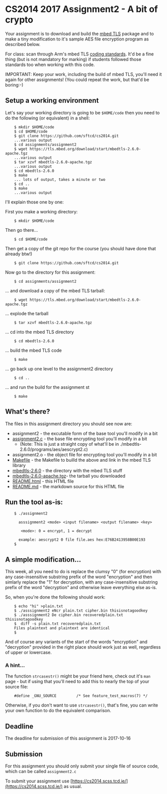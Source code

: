 # CS2014 2017 Assignment2 - A bit of crypto

Your assignment is to download and build the [mbed TLS](https://tls.mbed.org/kb)
package and to make a tiny modification to it's sample AES file encryption program 
as described below. 

For class: scan through Arm's mbed TLS [coding
standards](https://tls.mbed.org/kb/development/mbedtls-coding-standards).
It'd be a fine thing (but is not mandatory for marking) if students 
followed those standards too when working with this code.

IMPORTANT: Keep your work, including the build of mbed TLS, you'll need it again 
for other assignments! (You could repeat the work, but that'd be boring:-)

## Setup a working environment

Let's say your working directory is going to be ```$HOME/code```
then you need to do the following (or equivalent) in a shell:

		$ mkdir $HOME/code
		$ cd $HOME/code
		$ git clone https://github.com/sftcd/cs2014.git
		...various output
		$ cd assignments/assignment2
		$ wget https://tls.mbed.org/download/start/mbedtls-2.6.0-apache.tgz
		...various output
		$ tar xzvf mbedtls-2.6.0-apache.tgz
		...various output
		$ cd mbedtls-2.6.0
		$ make
		... lots of output, takes a minute or two
		$ cd ..
		$ make
		...various output

I'll explain those one by one:

First you make a working directory:

		$ mkdir $HOME/code

Then go there...

		$ cd $HOME/code

Then get a copy of the git repo for the course (you should have done that
already btw!)

		$ git clone https://github.com/sftcd/cs2014.git

Now go to the directory for this assignment:

		$ cd assignments/assignment2

... and download a copy of the mbed TLS tarball:

		$ wget https://tls.mbed.org/download/start/mbedtls-2.6.0-apache.tgz

... explode the tarball

		$ tar xzvf mbedtls-2.6.0-apache.tgz

... cd into the mbed TLS directory

		$ cd mbedtls-2.6.0

... build the mbed TLS code

		$ make

... go back up one level to the assignment2 directory

		$ cd ..

... and run the build for the assignment st

		$ make

## What's there?

The files in this assignment directory you should see now are:

- assignment2 - the excutable form of the base tool you'll modify in a bit
- [assignment2.c](assignment2.c) - the base file encrypting tool you'll modify in a bit
	- (Note: This is just a straight copy of what'll be in ./mbedtls-2.6.0/programs/aes/aescrypt2.c)
- assignment2.o - the object file for encrypting tool you'll modify in a bit
- [Makefile](Makefile)  - the Makefile to builld the above and link in the mbed TLS library
- [mbedtls-2.6.0](mbedtls-2.6.0/) - the directory with the mbed TLS stuff
- [mbedtls-2.6.0-apache.tgz](https://tls.mbed.org/download/start/mbedtls-2.6.0-apache.tgz)- the tarball you downloaded
- [README.html](README.html) - this HTML file
- [README.md](README.md) - the markdown source for this HTML file

## Run the tool as-is:

		$ ./assignment2
		
		  asssignment2 <mode> <input filename> <output filename> <key>
		
		   <mode>: 0 = encrypt, 1 = decrypt
		
		  example: aescrypt2 0 file file.aes hex:E76B2413958B00E193
		$


## A simple modification...

This week, all you need to do is replace the clumsy "0" (for encryption) with
any case-insensitive substring prefix of the word "encryption" and then
simlarly replace the "1" for decryption, with any case-insensitive substring
prefix of the word "decryption" and otherwise leave everything else as-is.

So, when you're done the following should work:

		$ echo "hi" >plain.txt
		$ ./asssignment2 eNcr plain.txt cipher.bin thisisnotagoodkey
		$ ./asssignment2 De cipher.bin recoveredplain.txt thisisnotagoodkey
		$  diff -s plain.txt recoveredplain.txt 
		Files plaintext and plaintext are identical
		$

And of course any variants of the start of the words "encryption"
and "decryption" provided in the right place should work just as well,
regardless of upper or lowercase.

### A hint...

The function ```strcasestr()``` might be your friend here, check
out it's ```man``` page - but if using that you'll need to add
this to nearly the top of your source file:

		#define _GNU_SOURCE         /* See feature_test_macros(7) */

Otherwise, if you don't want to use ```strcasestr()```, that's fine,
you can write your own function to do the equivalent comparison.

## Deadline

The deadline for submission of this assignment is 2017-10-16

## Submission

For this assignment you should only submit your single file of
source code, which can be called ```assignment2.c```

To submit your assignment use 
[https://cs2014.scss.tcd.ie/](https://cs2014.scss.tcd.ie/) as usual.

